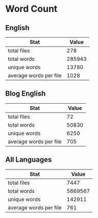 # Word Count

## English

Stat | Value
---- | -----
total files | 278
total words | 285943
unique words | 13780
average words per file | 1028

## Blog English

Stat | Value
---- | -----
total files | 72
total words | 50830
unique words | 6250
average words per file | 705

## All Languages

Stat | Value
---- | -----
total files | 7447
total words | 5669567
unique words | 142911
average words per file | 761
